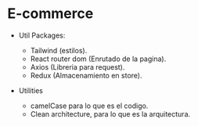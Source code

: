 # E-commerce

- Util Packages:
    * Tailwind (estilos).
    * React router dom (Enrutado de la pagina).
    * Axios (Libreria para request).
    * Redux (Almacenamiento en store).

- Utilities
  - camelCase para lo que es el codigo.
  - Clean architecture, para lo que es la arquitectura.
